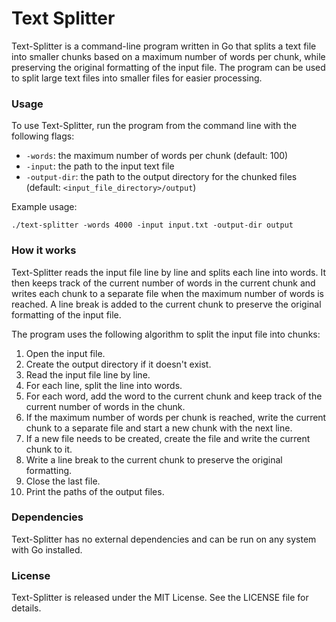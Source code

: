 # Text Splitter
Text-Splitter is a command-line program written in Go that splits a text file into smaller chunks based on a maximum number of words per chunk, while preserving the original formatting of the input file. The program can be used to split large text files into smaller files for easier processing.

### Usage
To use Text-Splitter, run the program from the command line with the following flags:
- `-words`: the maximum number of words per chunk (default: 100)
- `-input`: the path to the input text file
- `-output-dir`: the path to the output directory for the chunked files (default: `<input_file_directory>/output`)

Example usage:
```
./text-splitter -words 4000 -input input.txt -output-dir output
```

### How it works
Text-Splitter reads the input file line by line and splits each line into words. It then keeps track of the current number of words in the current chunk and writes each chunk to a separate file when the maximum number of words is reached. A line break is added to the current chunk to preserve the original formatting of the input file.

The program uses the following algorithm to split the input file into chunks:
1. Open the input file.
2. Create the output directory if it doesn't exist.
3. Read the input file line by line.
4. For each line, split the line into words.
5. For each word, add the word to the current chunk and keep track of the current number of words in the chunk.
6. If the maximum number of words per chunk is reached, write the current chunk to a separate file and start a new chunk with the next line.
7. If a new file needs to be created, create the file and write the current chunk to it.
8. Write a line break to the current chunk to preserve the original formatting.
9. Close the last file.
10. Print the paths of the output files.

### Dependencies
Text-Splitter has no external dependencies and can be run on any system with Go installed.

### License
Text-Splitter is released under the MIT License. See the LICENSE file for details.